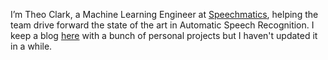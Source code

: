 I’m Theo Clark, a Machine Learning Engineer at [Speechmatics](https://www.speechmatics.com/), helping the team drive forward the state of the art in Automatic Speech Recognition. I keep a blog [here](https://theoclark.co.uk/) with a bunch of personal projects but I haven't updated it in a while.